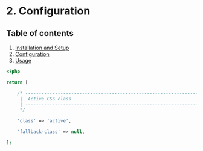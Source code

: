 # 2. Configuration

## Table of contents

  1. [Installation and Setup](1-Installation-and-Setup.md)
  2. [Configuration](2-Configuration.md)
  3. [Usage](3-Usage.md)

```php
<?php

return [

    /* -----------------------------------------------------------------
     |  Active CSS class
     | -----------------------------------------------------------------
     */

    'class' => 'active',

    'fallback-class' => null,

];
```
